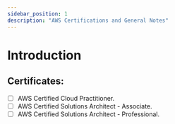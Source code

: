 ```yaml
---
sidebar_position: 1
description: "AWS Certifications and General Notes"
---
```



# Introduction

## Certificates:
- [ ] AWS Certified Cloud Practitioner.
- [ ] AWS Certified Solutions Architect - Associate.
- [ ] AWS Certified Solutions Architect - Professional.